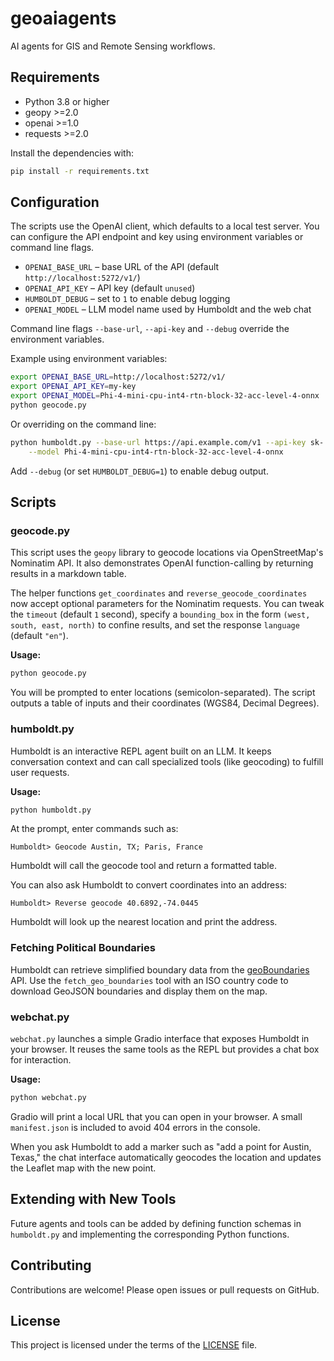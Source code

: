 # geoaiagents
AI agents for GIS and Remote Sensing workflows.

## Requirements

- Python 3.8 or higher
- geopy >=2.0
- openai >=1.0
- requests >=2.0

Install the dependencies with:
```bash
pip install -r requirements.txt
```

## Configuration

The scripts use the OpenAI client, which defaults to a local test server. You
can configure the API endpoint and key using environment variables or command
line flags.

- `OPENAI_BASE_URL` – base URL of the API (default `http://localhost:5272/v1/`)
- `OPENAI_API_KEY` – API key (default `unused`)
- `HUMBOLDT_DEBUG` – set to `1` to enable debug logging
- `OPENAI_MODEL` – LLM model name used by Humboldt and the web chat

Command line flags `--base-url`, `--api-key` and `--debug` override the environment
variables.

Example using environment variables:

```bash
export OPENAI_BASE_URL=http://localhost:5272/v1/
export OPENAI_API_KEY=my-key
export OPENAI_MODEL=Phi-4-mini-cpu-int4-rtn-block-32-acc-level-4-onnx
python geocode.py
```

Or overriding on the command line:

```bash
python humboldt.py --base-url https://api.example.com/v1 --api-key sk-... \
    --model Phi-4-mini-cpu-int4-rtn-block-32-acc-level-4-onnx
```
Add `--debug` (or set `HUMBOLDT_DEBUG=1`) to enable debug output.

## Scripts

### geocode.py

This script uses the `geopy` library to geocode locations via OpenStreetMap's Nominatim API.
It also demonstrates OpenAI function-calling by returning results in a markdown table.

The helper functions `get_coordinates` and `reverse_geocode_coordinates` now
accept optional parameters for the Nominatim requests. You can tweak the
`timeout` (default `1` second), specify a `bounding_box` in the form
`(west, south, east, north)` to confine results, and set the response
`language` (default `"en"`).

**Usage:**
```bash
python geocode.py
```
You will be prompted to enter locations (semicolon-separated). The script outputs a table of inputs and their coordinates (WGS84, Decimal Degrees).

### humboldt.py

Humboldt is an interactive REPL agent built on an LLM. It keeps conversation context and can call specialized tools (like geocoding) to fulfill user requests.

**Usage:**
```bash
python humboldt.py
```
At the prompt, enter commands such as:
```
Humboldt> Geocode Austin, TX; Paris, France
```
Humboldt will call the geocode tool and return a formatted table.

You can also ask Humboldt to convert coordinates into an address:
```
Humboldt> Reverse geocode 40.6892,-74.0445
```
Humboldt will look up the nearest location and print the address.

### Fetching Political Boundaries

Humboldt can retrieve simplified boundary data from the
[geoBoundaries](https://www.geoboundaries.org) API. Use the
`fetch_geo_boundaries` tool with an ISO country code to download GeoJSON
boundaries and display them on the map.

### webchat.py

`webchat.py` launches a simple Gradio interface that exposes Humboldt in your
browser. It reuses the same tools as the REPL but provides a chat box for
interaction.

**Usage:**
```bash
python webchat.py
```
Gradio will print a local URL that you can open in your browser. A small `manifest.json` is included to avoid 404 errors in the console.

When you ask Humboldt to add a marker such as "add a point for Austin, Texas," the chat interface automatically geocodes the location and updates the Leaflet map with the new point.

## Extending with New Tools

Future agents and tools can be added by defining function schemas in `humboldt.py` and implementing the corresponding Python functions.

## Contributing

Contributions are welcome! Please open issues or pull requests on GitHub.

## License

This project is licensed under the terms of the [LICENSE](LICENSE) file.
